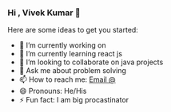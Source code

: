 ### Hi , Vivek Kumar 👋

Here are some ideas to get you started:

- 🔭 I’m currently working on 
- 🌱 I’m currently learning react js
- 👯 I’m looking to collaborate on java projects
- 💬 Ask me about problem solving
- 📫 How to reach me: [Email @](vivekumar175@gmail.com)
- 😄 Pronouns: He/His
- ⚡ Fun fact: I am big procastinator 
